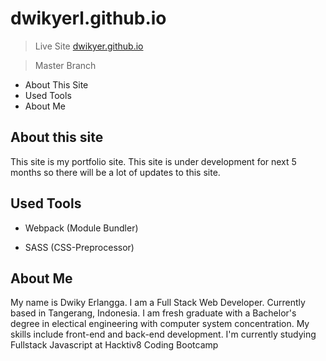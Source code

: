# dwikyerl.github.io

> Live Site [dwikyer.github.io](https://dwikyerl.github.io)

> Master Branch

* About This Site
* Used Tools
* About Me

## About this site

This site is my portfolio site. This site is under development for next 5 months so
there will be a lot of updates to this site.

## Used Tools

* Webpack (Module Bundler)

* SASS (CSS-Preprocessor)

## About Me

My name is Dwiky Erlangga. I am a Full Stack Web Developer. Currently based in
Tangerang, Indonesia. I am fresh graduate with a Bachelor's degree in electical
engineering with computer system concentration. My skills include front-end and
back-end development. I'm currently studying Fullstack Javascript at Hacktiv8 Coding Bootcamp
